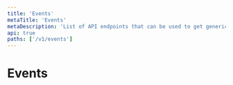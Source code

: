 ```yaml
---
title: 'Events'
metaTitle: 'Events'
metaDescription: 'List of API endpoints that can be used to get generic events for different components like clusters'
api: true
paths: ['/v1/events']
---
```


# Events
